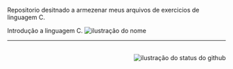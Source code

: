Repositorio desitnado a armezenar meus arquivos de exercicios de linguagem C.

Introdução a linguagem C.
<img src="https://img.shields.io/static/v1?label=Overview&message=Moura-S&color=f8efd4&style=for-the-badge&logo=GitHub" alt="ilustração do nome">

<hr><br>

<img align='right' src="https://github-readme-stats.vercel.app/api?username=iuricode&show_icons=true&title_color=783c00&text_color=af552e&icon_color=783c00&bg_color=f8efd4&cache_seconds=2300" alt="ilustração do status do github">
